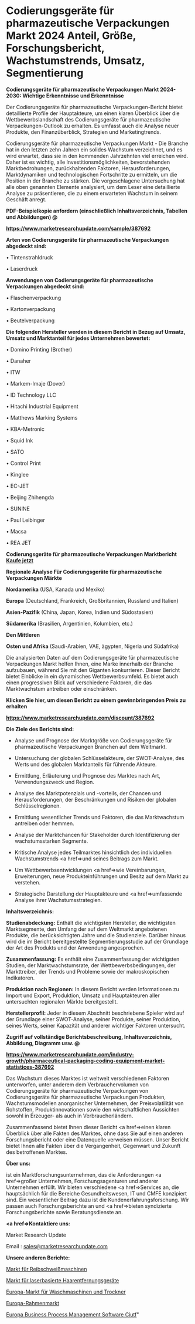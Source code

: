# Codierungsgeräte für pharmazeutische Verpackungen Markt 2024 Anteil, Größe, Forschungsbericht, Wachstumstrends, Umsatz, Segmentierung

<strong>Codierungsgeräte für pharmazeutische Verpackungen Markt 2024-2030: Wichtige Erkenntnisse und Erkenntnisse</strong>

Der Codierungsgeräte für pharmazeutische Verpackungen-Bericht bietet detaillierte Profile der Hauptakteure, um einen klaren Überblick über die Wettbewerbslandschaft des Codierungsgeräte für pharmazeutische Verpackungen-Outlook zu erhalten. Es umfasst auch die Analyse neuer Produkte, den Finanzüberblick, Strategien und Marketingtrends.

Codierungsgeräte für pharmazeutische Verpackungen Markt - Die Branche hat in den letzten zehn Jahren ein solides Wachstum verzeichnet, und es wird erwartet, dass sie in den kommenden Jahrzehnten viel erreichen wird. Daher ist es wichtig, alle Investitionsmöglichkeiten, bevorstehenden Marktbedrohungen, zurückhaltenden Faktoren, Herausforderungen, Marktdynamiken und technologischen Fortschritte zu ermitteln, um die Position in der Branche zu stärken. Die vorgeschlagene Untersuchung hat alle oben genannten Elemente analysiert, um dem Leser eine detaillierte Analyse zu präsentieren, die zu einem erwarteten Wachstum in seinem Geschäft anregt.



<strong><b>PDF-Beispielkopie anfordern (einschließlich Inhaltsverzeichnis, Tabellen und Abbildungen) @ </b></strong>

<strong><a href=https://www.marketresearchupdate.com/sample/387692>

<strong>https://www.marketresearchupdate.com/sample/387692</u></a></strong></strong>



<strong>Arten von Codierungsgeräte für pharmazeutische Verpackungen abgedeckt sind:</strong>

• Tintenstrahldruck

• Laserdruck



<strong>Anwendungen von Codierungsgeräte für pharmazeutische Verpackungen abgedeckt sind:</strong>

• Flaschenverpackung

• Kartonverpackung

• Beutelverpackung



<strong>Die folgenden Hersteller werden in diesem Bericht in Bezug auf Umsatz, Umsatz und Marktanteil für jedes Unternehmen bewertet:</strong>

• Domino Printing (Brother)

• Danaher

• ITW

• Markem-Imaje (Dover)

• ID Technology LLC

• Hitachi Industrial Equipment

• Matthews Marking Systems

• KBA-Metronic

• Squid Ink

• SATO

• Control Print

• Kinglee

• EC-JET

• Beijing Zhihengda

• SUNINE

• Paul Leibinger

• Macsa

• REA JET



<strong>Codierungsgeräte für pharmazeutische Verpackungen Marktbericht <a href=https://www.marketresearchupdate.com/buynow/387692>Kaufe jetzt</a></strong>



<strong>Regionale Analyse Für Codierungsgeräte für pharmazeutische Verpackungen Märkte</strong>



<strong>Nordamerika</strong> (USA, Kanada und Mexiko)



<strong>Europa</strong> (Deutschland, Frankreich, Großbritannien, Russland und Italien)



<strong>Asien-Pazifik</strong> (China, Japan, Korea, Indien und Südostasien)



<strong>Südamerika</strong> (Brasilien, Argentinien, Kolumbien, etc.)



<strong>Den Mittleren</strong> 

<strong>Osten und Afrika</strong> (Saudi-Arabien, VAE, ägypten, Nigeria und Südafrika)

Die analysierten Daten auf dem Codierungsgeräte für pharmazeutische Verpackungen Markt helfen Ihnen, eine Marke innerhalb der Branche aufzubauen, während Sie mit den Giganten konkurrieren. Dieser Bericht bietet Einblicke in ein dynamisches Wettbewerbsumfeld. Es bietet auch einen progressiven Blick auf verschiedene Faktoren, die das Marktwachstum antreiben oder einschränken.



<strong>Klicken Sie hier, um diesen Bericht zu einem gewinnbringenden Preis zu erhalten
</strong>

<strong><a href=https://www.marketresearchupdate.com/discount/387692>https://www.marketresearchupdate.com/discount/387692</b></u></strong></a>



<strong>Die Ziele des Berichts sind:</strong>

- Analyse und Prognose der Marktgröße von Codierungsgeräte für pharmazeutische Verpackungen Branchen auf dem Weltmarkt.

- Untersuchung der globalen Schlüsselakteure, der SWOT-Analyse, des Werts und des globalen Marktanteils für führende Akteure.

- Ermittlung, Erläuterung und Prognose des Marktes nach Art, Verwendungszweck und Region.

- Analyse des Marktpotenzials und -vorteils, der Chancen und Herausforderungen, der Beschränkungen und Risiken der globalen Schlüsselregionen.

- Ermittlung wesentlicher Trends und Faktoren, die das Marktwachstum antreiben oder hemmen.

- Analyse der Marktchancen für Stakeholder durch Identifizierung der wachstumsstarken Segmente.

- Kritische Analyse jedes Teilmarktes hinsichtlich des individuellen Wachstumstrends <a href=>und</a> seines Beitrags zum Markt.

- Um Wettbewerbsentwicklungen <a href=>wie</a> Vereinbarungen, Erweiterungen, neue Produkteinführungen und Besitz auf dem Markt zu verstehen.

- Strategische Darstellung der Hauptakteure und <a href=>umfas</a>sende Analyse ihrer Wachstumsstrategien.



<strong>Inhaltsverzeichnis:</strong>



<strong>Studienabdeckung:</strong> Enthält die wichtigsten Hersteller, die wichtigsten Marktsegmente, den Umfang der auf dem Weltmarkt angebotenen Produkte, die berücksichtigten Jahre und die Studienziele. Darüber hinaus wird die im Bericht bereitgestellte Segmentierungsstudie auf der Grundlage der Art des Produkts und der Anwendung angesprochen.



<strong>Zusammenfassung:</strong> Es enthält eine Zusammenfassung der wichtigsten Studien, der Marktwachstumsrate, der Wettbewerbsbedingungen, der Markttreiber, der Trends und Probleme sowie der makroskopischen Indikatoren.



<strong>Produktion nach Regionen:</strong> In diesem Bericht werden Informationen zu Import und Export, Produktion, Umsatz und Hauptakteuren aller untersuchten regionalen Märkte bereitgestellt.



<strong>Herstellerprofil:</strong> Jeder in diesem Abschnitt beschriebene Spieler wird auf der Grundlage einer SWOT-Analyse, seiner Produkte, seiner Produktion, seines Werts, seiner Kapazität und anderer wichtiger Faktoren untersucht.



<strong><b>Zugriff auf vollständige Berichtsbeschreibung, Inhaltsverzeichnis, Abbildung, Diagramm usw. @ </b></strong>

<strong><a href=https://www.marketresearchupdate.com/industry-growth/pharmaceutical-packaging-coding-equipment-market-statistices-387692>https://www.marketresearchupdate.com/industry-growth/pharmaceutical-packaging-coding-equipment-market-statistices-387692</a></strong>

Das Wachstum dieses Marktes ist weltweit verschiedenen Faktoren unterworfen, unter anderem dem Verbrauchervolumen von Codierungsgeräte für pharmazeutische Verpackungen von Codierungsgeräte für pharmazeutische Verpackungen Produkten, Wachstumsmodellen anorganischer Unternehmen, der Preisvolatilität von Rohstoffen, Produktinnovationen sowie den wirtschaftlichen Aussichten sowohl in Erzeuger- als auch in Verbraucherländern.

Zusammenfassend bietet Ihnen dieser Bericht <a href=>einen</a> klaren Überblick über alle Fakten des Marktes, ohne dass Sie auf einen anderen Forschungsbericht oder eine Datenquelle verweisen müssen. Unser Bericht bietet Ihnen alle Fakten über die Vergangenheit, Gegenwart und Zukunft des betroffenen Marktes.



<strong>Über uns:</strong>

 ist ein Marktforschungsunternehmen, das die Anforderungen <a href=>großer</a> Unternehmen, Forschungsagenturen und anderer Unternehmen erfüllt. Wir bieten verschiedene <a href=>Services</a> an, die hauptsächlich für die Bereiche Gesundheitswesen, IT und CMFE konzipiert sind. Ein wesentlicher Beitrag dazu ist die Kundenerfahrungsforschung. Wir passen auch Forschungsberichte an und <a href=>bieten</a> syndizierte Forschungsberichte sowie Beratungsdienste an.



<strong><a href=>Kontaktiere uns:</a></strong>

Market Research Update

Email : sales@marketresearchupdate.com



<strong>Unsere anderen Berichte:</strong>

<a href=https://www.linkedin.com/pulse/friction-welding-machine-market-size-analysis>Markt für Reibschweißmaschinen</a>

<a href=https://www.linkedin.com/pulse/laser-based-hair-removal-devices-market-size>Markt für laserbasierte Haarentfernungsgeräte</a>

<a href=https://www.linkedin.com/pulse/europe-washing-machines-dryers-market-size>Europa-Markt für Waschmaschinen und Trockner</a>

<a href=https://www.linkedin.com/pulse/europe-fram-market-2023-pointing-capture-largest-growth>Europa-Rahmenmarkt</a>

<a href=https://www.linkedin.com/pulse/europe-business-process-management-software-ciutf/>Europa Business Process Management Software Ciutf</a>"
